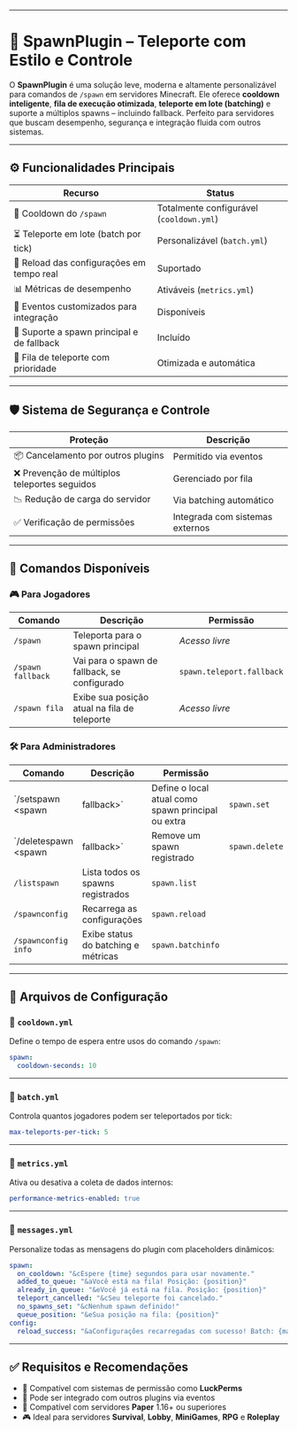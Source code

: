 
---

# 🤭 SpawnPlugin – Teleporte com Estilo e Controle

O **SpawnPlugin** é uma solução leve, moderna e altamente personalizável para comandos de `/spawn` em servidores Minecraft. Ele oferece **cooldown inteligente**, **fila de execução otimizada**, **teleporte em lote (batching)** e suporte a múltiplos spawns – incluindo fallback. Perfeito para servidores que buscam desempenho, segurança e integração fluida com outros sistemas.

---

## ⚙️ Funcionalidades Principais

| Recurso                                    | Status                                   |
| ------------------------------------------ | ---------------------------------------- |
| 🧊 Cooldown do `/spawn`                    | Totalmente configurável (`cooldown.yml`) |
| ⏳ Teleporte em lote (batch por tick)       | Personalizável (`batch.yml`)             |
| 🔄 Reload das configurações em tempo real  | Suportado                                |
| 📊 Métricas de desempenho                  | Ativáveis (`metrics.yml`)                |
| 🧠 Eventos customizados para integração    | Disponíveis                              |
| 🤭 Suporte a spawn principal e de fallback | Incluído                                 |
| 🥵 Fila de teleporte com prioridade        | Otimizada e automática                   |

---

## 🛡️ Sistema de Segurança e Controle

| Proteção                                     | Descrição                       |
| -------------------------------------------- | ------------------------------- |
| 📦 Cancelamento por outros plugins           | Permitido via eventos           |
| ❌ Prevenção de múltiplos teleportes seguidos | Gerenciado por fila             |
| 📉 Redução de carga do servidor              | Via batching automático         |
| ✅ Verificação de permissões                  | Integrada com sistemas externos |

---

## 💬 Comandos Disponíveis

### 🎮 Para Jogadores

| Comando           | Descrição                                    | Permissão                 |
| ----------------- | -------------------------------------------- | ------------------------- |
| `/spawn`          | Teleporta para o spawn principal             | *Acesso livre*            |
| `/spawn fallback` | Vai para o spawn de fallback, se configurado | `spawn.teleport.fallback` |
| `/spawn fila`     | Exibe sua posição atual na fila de teleporte | *Acesso livre*            |

### 🛠️ Para Administradores

| Comando                | Descrição                           | Permissão                                          |                |
| ---------------------- | ----------------------------------- | -------------------------------------------------- | -------------- |
| \`/setspawn \<spawn    | fallback>\`                         | Define o local atual como spawn principal ou extra | `spawn.set`    |
| \`/deletespawn \<spawn | fallback>\`                         | Remove um spawn registrado                         | `spawn.delete` |
| `/listspawn`           | Lista todos os spawns registrados   | `spawn.list`                                       |                |
| `/spawnconfig`         | Recarrega as configurações          | `spawn.reload`                                     |                |
| `/spawnconfig info`    | Exibe status do batching e métricas | `spawn.batchinfo`                                  |                |

---

## 🧾 Arquivos de Configuração

### 📄 `cooldown.yml`

Define o tempo de espera entre usos do comando `/spawn`:

```yaml
spawn:
  cooldown-seconds: 10
```

---

### 📄 `batch.yml`

Controla quantos jogadores podem ser teleportados por tick:

```yaml
max-teleports-per-tick: 5
```

---

### 📄 `metrics.yml`

Ativa ou desativa a coleta de dados internos:

```yaml
performance-metrics-enabled: true
```

---

### 📄 `messages.yml`

Personalize todas as mensagens do plugin com placeholders dinâmicos:

```yaml
spawn:
  on_cooldown: "&cEspere {time} segundos para usar novamente."
  added_to_queue: "&aVocê está na fila! Posição: {position}"
  already_in_queue: "&eVocê já está na fila. Posição: {position}"
  teleport_cancelled: "&cSeu teleporte foi cancelado."
  no_spawns_set: "&cNenhum spawn definido!"
  queue_position: "&eSua posição na fila: {position}"
config:
  reload_success: "&aConfigurações recarregadas com sucesso! Batch: {maxTeleports}, Métricas: {metricsStatus}"
```

---

## ✅ Requisitos e Recomendações

* 🔐 Compatível com sistemas de permissão como **LuckPerms**
* 🧩 Pode ser integrado com outros plugins via eventos
* 🧪 Compatível com servidores **Paper** 1.16+ ou superiores
* 🎮 Ideal para servidores **Survival**, **Lobby**, **MiniGames**, **RPG** e **Roleplay**
